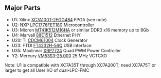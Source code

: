 ## Major Parts

* U1: Xilinx [XC7A100T-2FGG484](https://www.xilinx.com/products/silicon-devices/fpga/artix-7.html) FPGA (see note)
* U2: NXP [LPC1776FET180](https://www.nxp.com/products/processors-and-microcontrollers/arm-based-processors-and-mcus/lpc-cortex-m-mcus/lpc1700-cortex-m3:MC_1403790745385#/) Microcontroller
* U3: Micron [MT41K512M16HA](https://www.micron.com/products/dram/ddr3-sdram/part-catalog/mt41k512m16ha-125) or similar DDR3 x16 memory up to 8Gb
* U4: Marvell [88E1512](https://www.marvell.com/documents/eoxwrbluvwybgxvagkkf/) Ethernet PHY
* U20: TI [CDCM61004](http://www.ti.com/product/CDCM61004) Clock Generator
* U23: FTDI [FT4232H-56Q](https://www.ftdichip.com/Products/ICs/FT4232H.htm) USB interface
* U35: Maxlinear [XRP7724](https://www.maxlinear.com/product/power-management/universal-pmics/universal-pmics/xrp7724) Quad PWM Power Controller
* Y2: Mercury [VM53S3-25.000](https://docs-apac.rs-online.com/webdocs/151c/0900766b8151cb85.pdf) 25 MHz VCTCXO

Note: U1 is compatible with XC7A35T through XC7A200T; need XC7A75T or larger to get all User I/O of dual-LPC-FMC

